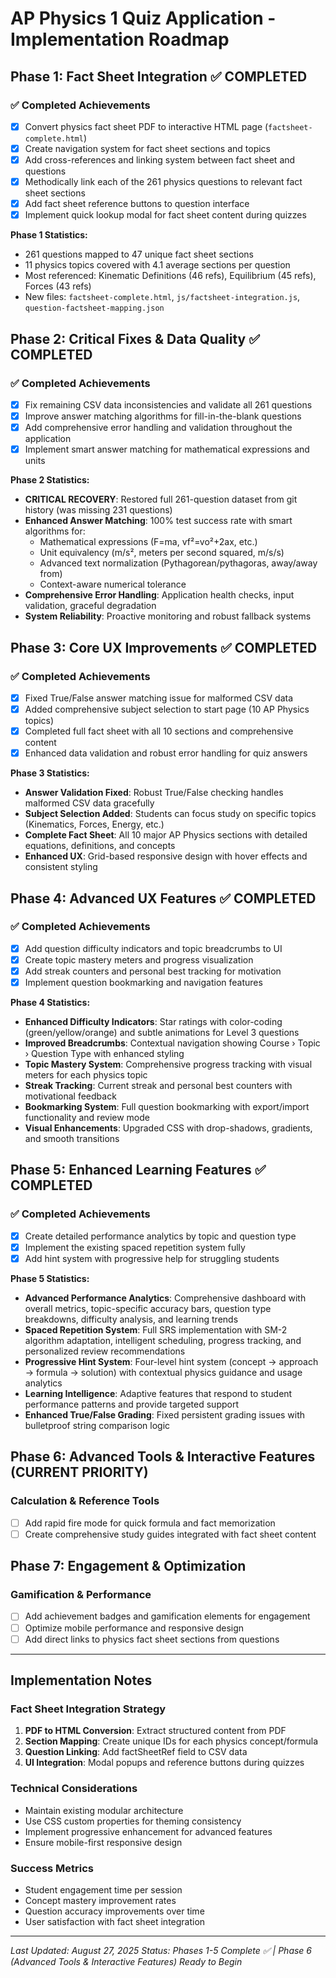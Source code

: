 # AP Physics 1 Quiz Application - Implementation Roadmap

## Phase 1: Fact Sheet Integration ✅ **COMPLETED**

### ✅ Completed Achievements
- [x] Convert physics fact sheet PDF to interactive HTML page (`factsheet-complete.html`)
- [x] Create navigation system for fact sheet sections and topics  
- [x] Add cross-references and linking system between fact sheet and questions
- [x] Methodically link each of the 261 physics questions to relevant fact sheet sections
- [x] Add fact sheet reference buttons to question interface
- [x] Implement quick lookup modal for fact sheet content during quizzes

**Phase 1 Statistics:**
- 261 questions mapped to 47 unique fact sheet sections
- 11 physics topics covered with 4.1 average sections per question
- Most referenced: Kinematic Definitions (46 refs), Equilibrium (45 refs), Forces (43 refs)
- New files: `factsheet-complete.html`, `js/factsheet-integration.js`, `question-factsheet-mapping.json`

## Phase 2: Critical Fixes & Data Quality ✅ **COMPLETED**

### ✅ Completed Achievements
- [x] Fix remaining CSV data inconsistencies and validate all 261 questions
- [x] Improve answer matching algorithms for fill-in-the-blank questions  
- [x] Add comprehensive error handling and validation throughout the application
- [x] Implement smart answer matching for mathematical expressions and units

**Phase 2 Statistics:**
- **CRITICAL RECOVERY**: Restored full 261-question dataset from git history (was missing 231 questions)
- **Enhanced Answer Matching**: 100% test success rate with smart algorithms for:
  - Mathematical expressions (F=ma, vf²=vo²+2ax, etc.)
  - Unit equivalency (m/s², meters per second squared, m/s/s)
  - Advanced text normalization (Pythagorean/pythagoras, away/away from)
  - Context-aware numerical tolerance
- **Comprehensive Error Handling**: Application health checks, input validation, graceful degradation
- **System Reliability**: Proactive monitoring and robust fallback systems

## Phase 3: Core UX Improvements ✅ **COMPLETED**

### ✅ Completed Achievements
- [x] Fixed True/False answer matching issue for malformed CSV data
- [x] Added comprehensive subject selection to start page (10 AP Physics topics)
- [x] Completed full fact sheet with all 10 sections and comprehensive content
- [x] Enhanced data validation and robust error handling for quiz answers

**Phase 3 Statistics:**
- **Answer Validation Fixed**: Robust True/False checking handles malformed CSV data gracefully
- **Subject Selection Added**: Students can focus study on specific topics (Kinematics, Forces, Energy, etc.)
- **Complete Fact Sheet**: All 10 major AP Physics sections with detailed equations, definitions, and concepts
- **Enhanced UX**: Grid-based responsive design with hover effects and consistent styling

<!-- ## Phase 3B: Fixes after Phase 3
- [ ] Fact sheet diagram fixes - graph shapes, inclined plane directions
- [x] True/false questions -->

## Phase 4: Advanced UX Features ✅ **COMPLETED**

### ✅ Completed Achievements
- [x] Add question difficulty indicators and topic breadcrumbs to UI
- [x] Create topic mastery meters and progress visualization  
- [x] Add streak counters and personal best tracking for motivation
- [x] Implement question bookmarking and navigation features

**Phase 4 Statistics:**
- **Enhanced Difficulty Indicators**: Star ratings with color-coding (green/yellow/orange) and subtle animations for Level 3 questions
- **Improved Breadcrumbs**: Contextual navigation showing Course › Topic › Question Type with enhanced styling
- **Topic Mastery System**: Comprehensive progress tracking with visual meters for each physics topic
- **Streak Tracking**: Current streak and personal best counters with motivational feedback
- **Bookmarking System**: Full question bookmarking with export/import functionality and review mode
- **Visual Enhancements**: Upgraded CSS with drop-shadows, gradients, and smooth transitions

## Phase 5: Enhanced Learning Features ✅ **COMPLETED**

### ✅ Completed Achievements
- [x] Create detailed performance analytics by topic and question type
- [x] Implement the existing spaced repetition system fully
- [x] Add hint system with progressive help for struggling students

**Phase 5 Statistics:**
- **Advanced Performance Analytics**: Comprehensive dashboard with overall metrics, topic-specific accuracy bars, question type breakdowns, difficulty analysis, and learning trends
- **Spaced Repetition System**: Full SRS implementation with SM-2 algorithm adaptation, intelligent scheduling, progress tracking, and personalized review recommendations
- **Progressive Hint System**: Four-level hint system (concept → approach → formula → solution) with contextual physics guidance and usage analytics
- **Learning Intelligence**: Adaptive features that respond to student performance patterns and provide targeted support
- **Enhanced True/False Grading**: Fixed persistent grading issues with bulletproof string comparison logic

## Phase 6: Advanced Tools & Interactive Features (CURRENT PRIORITY)

### Calculation & Reference Tools
- [ ] Add rapid fire mode for quick formula and fact memorization
- [ ] Create comprehensive study guides integrated with fact sheet content

## Phase 7: Engagement & Optimization

### Gamification & Performance
- [ ] Add achievement badges and gamification elements for engagement
- [ ] Optimize mobile performance and responsive design
- [ ] Add direct links to physics fact sheet sections from questions

---

## Implementation Notes

### Fact Sheet Integration Strategy
1. **PDF to HTML Conversion**: Extract structured content from PDF
2. **Section Mapping**: Create unique IDs for each physics concept/formula
3. **Question Linking**: Add factSheetRef field to CSV data
4. **UI Integration**: Modal popups and reference buttons during quizzes

### Technical Considerations
- Maintain existing modular architecture
- Use CSS custom properties for theming consistency
- Implement progressive enhancement for advanced features
- Ensure mobile-first responsive design

### Success Metrics
- Student engagement time per session
- Concept mastery improvement rates
- Question accuracy improvements over time
- User satisfaction with fact sheet integration

---

*Last Updated: August 27, 2025*
*Status: Phases 1-5 Complete ✅ | Phase 6 (Advanced Tools & Interactive Features) Ready to Begin*